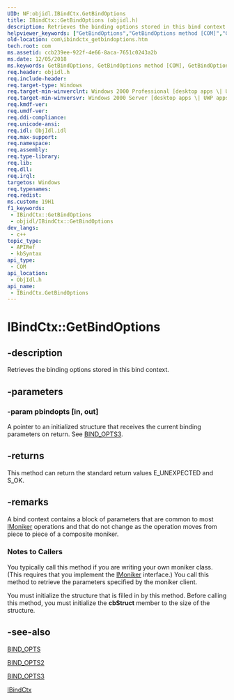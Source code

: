 ```yaml
---
UID: NF:objidl.IBindCtx.GetBindOptions
title: IBindCtx::GetBindOptions (objidl.h)
description: Retrieves the binding options stored in this bind context.
helpviewer_keywords: ["GetBindOptions","GetBindOptions method [COM]","GetBindOptions method [COM]","IBindCtx interface","IBindCtx interface [COM]","GetBindOptions method","IBindCtx.GetBindOptions","IBindCtx::GetBindOptions","_com_ibindctx_getbindoptions","com.ibindctx_getbindoptions","objidl/IBindCtx::GetBindOptions"]
old-location: com\ibindctx_getbindoptions.htm
tech.root: com
ms.assetid: ccb239ee-922f-4e66-8aca-7651c0243a2b
ms.date: 12/05/2018
ms.keywords: GetBindOptions, GetBindOptions method [COM], GetBindOptions method [COM],IBindCtx interface, IBindCtx interface [COM],GetBindOptions method, IBindCtx.GetBindOptions, IBindCtx::GetBindOptions, _com_ibindctx_getbindoptions, com.ibindctx_getbindoptions, objidl/IBindCtx::GetBindOptions
req.header: objidl.h
req.include-header: 
req.target-type: Windows
req.target-min-winverclnt: Windows 2000 Professional [desktop apps \| UWP apps]
req.target-min-winversvr: Windows 2000 Server [desktop apps \| UWP apps]
req.kmdf-ver: 
req.umdf-ver: 
req.ddi-compliance: 
req.unicode-ansi: 
req.idl: ObjIdl.idl
req.max-support: 
req.namespace: 
req.assembly: 
req.type-library: 
req.lib: 
req.dll: 
req.irql: 
targetos: Windows
req.typenames: 
req.redist: 
ms.custom: 19H1
f1_keywords:
 - IBindCtx::GetBindOptions
 - objidl/IBindCtx::GetBindOptions
dev_langs:
 - c++
topic_type:
 - APIRef
 - kbSyntax
api_type:
 - COM
api_location:
 - ObjIdl.h
api_name:
 - IBindCtx.GetBindOptions
---
```


# IBindCtx::GetBindOptions


## -description

Retrieves the binding options stored in this bind context.

## -parameters

### -param pbindopts [in, out]

A pointer to an initialized structure that receives the current binding parameters on return. See [BIND_OPTS3](ns-objidl-bind_opts3~r1.md).

## -returns

This method can return the standard return values E_UNEXPECTED and S_OK.

## -remarks

A bind context contains a block of parameters that are common to most <a href="/windows/desktop/api/objidl/nn-objidl-imoniker">IMoniker</a> operations and that do not change as the operation moves from piece to piece of a composite moniker.

<h3><a id="Notes_to_Callers"></a><a id="notes_to_callers"></a><a id="NOTES_TO_CALLERS"></a>Notes to Callers</h3>
You typically call this method if you are writing your own moniker class. (This requires that you implement the <a href="/windows/desktop/api/objidl/nn-objidl-imoniker">IMoniker</a> interface.) You call this method to retrieve the parameters specified by the moniker client.

You must initialize the structure that is filled in by this method. Before calling this method, you must initialize the <b>cbStruct</b> member to the size of the structure.

## -see-also

<a href="/windows/desktop/api/objidl/ns-objidl-bind_opts">BIND_OPTS</a>



[BIND_OPTS2](ns-objidl-bind_opts2~r1.md)



[BIND_OPTS3](ns-objidl-bind_opts3~r1.md)



<a href="/windows/desktop/api/objidl/nn-objidl-ibindctx">IBindCtx</a>